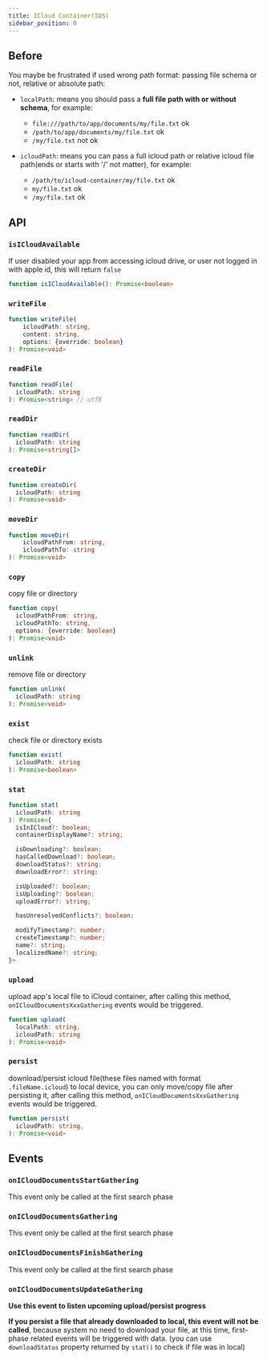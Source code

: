 ```yaml
---
title: ICloud Container(IOS)
sidebar_position: 0
---
```


## Before
You maybe be frustrated if used wrong path format: passing file schema or not, relative or absolute path:

- `localPath`: means you should pass a **full file path with or without schema**, for example:
  - `file:///path/to/app/documents/my/file.txt`  ok
  - `/path/to/app/documents/my/file.txt`  ok
  - `/my/file.txt`  not ok


- `icloudPath`: means you can pass a full icloud path or relative icloud file path(ends or starts with '/' not matter), for example:
  - `/path/to/icloud-container/my/file.txt`  ok
  - `my/file.txt`  ok
  - `/my/file.txt`  ok


## API
### `isICloudAvailable`
If user disabled your app from accessing icloud drive, or user not logged in with apple id, this will return `false`
```ts
function isICloudAvailable(): Promise<boolean>
```

### `writeFile`
```ts
function writeFile(
    icloudPath: string,
    content: string,
    options: {override: boolean}
): Promise<void>
```

### `readFile`
```ts
function readFile(
  icloudPath: string
): Promise<string> // utf8
```

### `readDir`
```ts
function readDir(
  icloudPath: string
): Promise<string[]>
```

### `createDir`
```ts
function createDir(
  icloudPath: string
): Promise<void>
```

### `moveDir`
```ts
function moveDir(
    icloudPathFrom: string,
    icloudPathTo: string
): Promise<void>
```

### `copy`
copy file or directory
```ts
function copy(
  icloudPathFrom: string,
  icloudPathTo: string,
  options: {override: boolean}
): Promise<void>
```

### `unlink`
remove file or directory
```ts
function unlink(
  icloudPath: string
): Promise<void>
```

### `exist`
check file or directory exists
```ts
function exist(
  icloudPath: string
): Promise<boolean>
```

### `stat`
```ts
function stat(
  icloudPath: string
): Promise<{
  isInICloud?: boolean;
  containerDisplayName?: string;

  isDownloading?: boolean;
  hasCalledDownload?: boolean;
  downloadStatus?: string;
  downloadError?: string;

  isUploaded?: boolean;
  isUploading?: boolean;
  uploadError?: string;

  hasUnresolvedConflicts?: boolean;

  modifyTimestamp?: number;
  createTimestamp?: number;
  name?: string;
  localizedName?: string;
}>
```
### `upload`
upload app's local file to iCloud container, after calling this method, `onICloudDocumentsXxxGathering` events would be triggered.
```ts
function upload(
  localPath: string,
  icloudPath: string
): Promise<void>
```

### `persist`
download/persist icloud file(these files named with format `.fileName.icloud`) to local device, you can only move/copy file after persisting it,  after calling this method, `onICloudDocumentsXxxGathering` events would be triggered.
```ts
function persist(
  icloudPath: string,
): Promise<void>
```

## Events
### `onICloudDocumentsStartGathering`
This event only be called at the first search phase
### `onICloudDocumentsGathering`
This event only be called at the first search phase
### `onICloudDocumentsFinishGathering`
This event only be called at the first search phase
### `onICloudDocumentsUpdateGathering`
**Use this event to listen upcoming upload/persist progress**

**If you persist a file that already downloaded to local, this event will not be called**, because system no need to download your file, at this time, first-phase related events will be triggered with data. (you can use `downloadStatus` property returned by `stat()` to check if file was in local)
